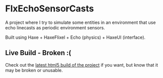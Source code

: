 # FlxEchoSensorCasts

A project where I try to simulate some entities in an environment that use echo linecasts as periodic environment sensors.

Built using Haxe + HaxeFlixel + Echo (physics) + HaxeUI (interface).

## Live Build - Broken :(

Check out the [latest html5 build of the project](https://Gioele-Bencivenga.github.io/TilemapGen) if you want, but know that it may be broken or unusable.
